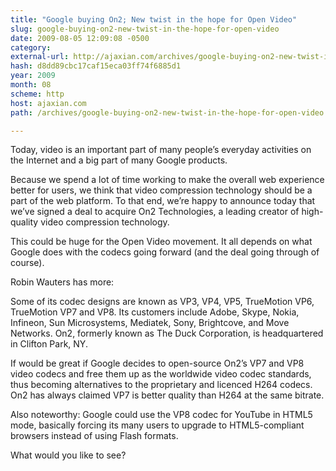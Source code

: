```yaml
---
title: "Google buying On2; New twist in the hope for Open Video"
slug: google-buying-on2-new-twist-in-the-hope-for-open-video
date: 2009-08-05 12:09:08 -0500
category: 
external-url: http://ajaxian.com/archives/google-buying-on2-new-twist-in-the-hope-for-open-video
hash: d8dd89cbc17caf15eca03ff74f6885d1
year: 2009
month: 08
scheme: http
host: ajaxian.com
path: /archives/google-buying-on2-new-twist-in-the-hope-for-open-video

---
```



Today, video is an important part of many people’s everyday activities on the Internet and a big part of many Google products.

Because we spend a lot of time working to make the overall web experience better for users, we think that video compression technology should be a part of the web platform. To that end, we’re happy to announce today that we’ve signed a deal to acquire On2 Technologies, a leading creator of high-quality video compression technology.


This could be huge for the Open Video movement. It all depends on what Google does with the codecs going forward (and the deal going through of course).

Robin Wauters has more:


Some of its codec designs are known as VP3, VP4, VP5, TrueMotion VP6, TrueMotion VP7 and VP8. Its customers include Adobe, Skype, Nokia, Infineon, Sun Microsystems, Mediatek, Sony, Brightcove, and Move Networks. On2, formerly known as The Duck Corporation, is headquartered in Clifton Park, NY.

If would be great if Google decides to open-source On2’s VP7 and VP8 video codecs and free them up as the worldwide video codec standards, thus becoming alternatives to the proprietary and licenced H264 codecs. On2 has always claimed VP7 is better quality than H264 at the same bitrate.

Also noteworthy: Google could use the VP8 codec for YouTube in HTML5 mode, basically forcing its many users to upgrade to HTML5-compliant browsers instead of using Flash formats.




What would you like to see?


  

